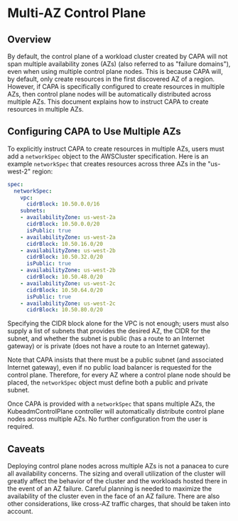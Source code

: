 # Multi-AZ Control Plane

## Overview

By default, the control plane of a workload cluster created by CAPA will not span multiple availability zones (AZs) (also referred to as "failure domains"), even when using multiple control plane nodes. This is because CAPA will, by default, only create resources in the first discovered AZ of a region. However, if CAPA is specifically configured to create resources in multiple AZs, then control plane nodes will be automatically distributed across multiple AZs. This document explains how to instruct CAPA to create resources in multiple AZs.

## Configuring CAPA to Use Multiple AZs

To explicitly instruct CAPA to create resources in multiple AZs, users must add a `networkSpec` object to the AWSCluster specification. Here is an example `networkSpec` that creates resources across three AZs in the "us-west-2" region:

```yaml
spec:
  networkSpec:
    vpc:
      cidrBlock: 10.50.0.0/16
    subnets:
    - availabilityZone: us-west-2a
      cidrBlock: 10.50.0.0/20
      isPublic: true
    - availabilityZone: us-west-2a
      cidrBlock: 10.50.16.0/20
    - availabilityZone: us-west-2b
      cidrBlock: 10.50.32.0/20
      isPublic: true
    - availabilityZone: us-west-2b
      cidrBlock: 10.50.48.0/20
    - availabilityZone: us-west-2c
      cidrBlock: 10.50.64.0/20
      isPublic: true
    - availabilityZone: us-west-2c
      cidrBlock: 10.50.80.0/20
```

Specifying the CIDR block alone for the VPC is not enough; users must also supply a list of subnets that provides the desired AZ, the CIDR for the subnet, and whether the subnet is public (has a route to an Internet gateway) or is private (does not have a route to an Internet gateway).

Note that CAPA insists that there must be a public subnet (and associated Internet gateway), even if no public load balancer is requested for the control plane. Therefore, for every AZ where a control plane node should be placed, the `networkSpec` object must define both a public and private subnet.

Once CAPA is provided with a `networkSpec` that spans multiple AZs, the KubeadmControlPlane controller will automatically distribute control plane nodes across multiple AZs. No further configuration from the user is required.

## Caveats

Deploying control plane nodes across multiple AZs is not a panacea to cure all availability concerns. The sizing and overall utilization of the cluster will greatly affect the behavior of the cluster and the workloads hosted there in the event of an AZ failure. Careful planning is needed to maximize the availability of the cluster even in the face of an AZ failure. There are also other considerations, like cross-AZ traffic charges, that should be taken into account.
